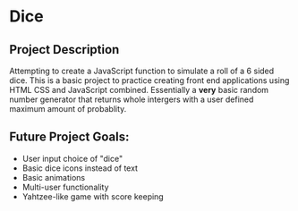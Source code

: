 # Dice

## Project Description
Attempting to create a JavaScript function to simulate a roll of a 6 sided dice. This is a basic project to practice creating front end applications
using HTML CSS and JavaScript combined. Essentially a __very__ basic random number generator that returns whole intergers with a user defined maximum 
amount of probablity.

## Future Project Goals:

* User input choice of "dice"
* Basic dice icons instead of text
* Basic animations
* Multi-user functionality
* Yahtzee-like game with score keeping


